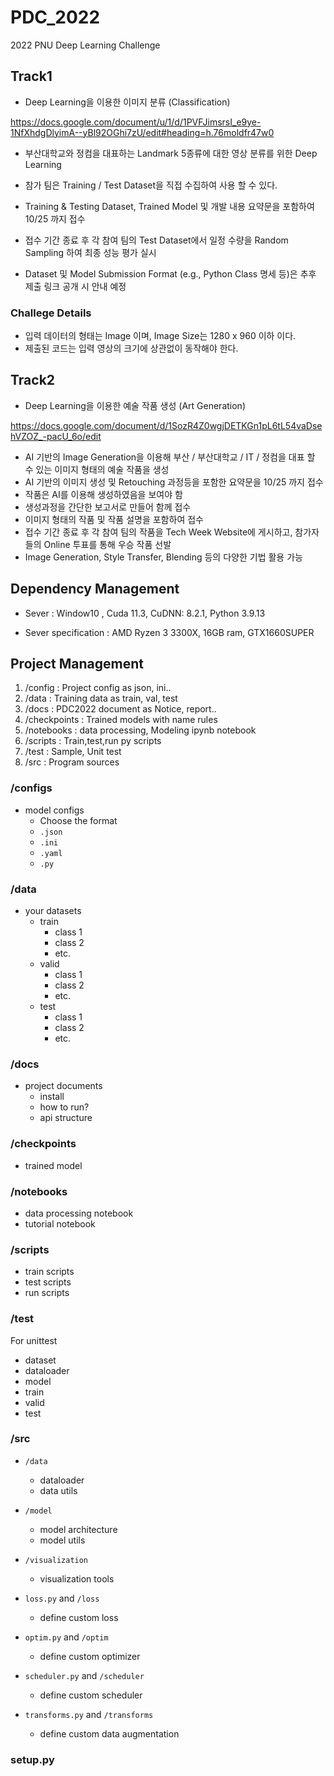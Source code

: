 # PDC_2022
2022 PNU Deep Learning Challenge

## Track1
* Deep Learning을 이용한 이미지 분류 (Classification)

https://docs.google.com/document/u/1/d/1PVFJimsrsI_e9ye-1NfXhdgDlyimA--yBl92OGhi7zU/edit#heading=h.76moldfr47w0

* 부산대학교와 정컴을 대표하는 Landmark 5종류에 대한 영상 분류를 위한 Deep Learning

* 참가 팀은 Training / Test Dataset을 직접 수집하여 사용 할 수 있다.
* Training & Testing Dataset, Trained Model 및 개발 내용 요약문을 포함하여 10/25 까지 접수
* 접수 기간 종료 후 각 참여 팀의 Test Dataset에서 일정 수량을 Random Sampling 하여 최종 성능 평가 실시
* Dataset 및 Model Submission Format (e.g., Python Class 명세 등)은 추후 제출 링크 공개 시 안내 예정

### Challege Details
* 입력 데이터의 형태는 Image 이며, Image Size는 1280 x 960 이하 이다.
* 제출된 코드는 입력 영상의 크기에 상관없이 동작해야 한다.

## Track2
* Deep Learning을 이용한 예술 작품 생성 (Art Generation)

https://docs.google.com/document/d/1SozR4Z0wgjDETKGn1pL6tL54vaDsehVZOZ_-pacU_6o/edit

* AI 기반의 Image Generation을 이용해 부산 / 부산대학교 / IT / 정컴을 대표 할 수 있는 이미지 형태의 예술 작품을 생성
* AI 기반의 이미지 생성 및 Retouching 과정등을 포함한 요약문을 10/25 까지 접수
* 작품은 AI를 이용해 생성하였음을 보여야 함
* 생성과정을 간단한 보고서로 만들어 함께 접수
* 이미지 형태의 작품 및 작품 설명을 포함하여 접수
* 접수 기간 종료 후 각 참여 팀의 작품을 Tech Week Website에 게시하고, 참가자들의 Online 투표를 통해 우승 작품 선발
* Image Generation, Style Transfer, Blending 등의 다양한 기법 활용 가능

## Dependency Management
* Sever : Window10 , Cuda 11.3, CuDNN: 8.2.1, Python 3.9.13

* Sever specification : AMD Ryzen 3 3300X, 16GB ram, GTX1660SUPER

## Project Management
1. /config : Project config as json, ini..
2. /data : Training data as train, val, test
3. /docs : PDC2022 document as Notice, report..
4. /checkpoints : Trained models with name rules
5. /notebooks : data processing, Modeling ipynb notebook
6. /scripts : Train,test,run py scripts
7. /test : Sample, Unit test
8. /src : Program sources

### /configs

- model configs
    + Choose the format
    + `.json`
    + `.ini`
    + `.yaml`
    + `.py`

### /data

- your datasets
    + train
        - class 1
        - class 2
        - etc.
    + valid
        - class 1
        - class 2
        - etc.
    + test
        - class 1
        - class 2
        - etc.

### /docs

- project documents
    + install
    + how to run?
    + api structure

### /checkpoints

- trained model

### /notebooks

- data processing notebook
- tutorial notebook

### /scripts

- train scripts
- test scripts
- run scripts

### /test

For unittest

- dataset
- dataloader
- model
- train
- valid
- test

### /src

- `/data`
    + dataloader
    + data utils

- `/model`
    + model architecture
    + model utils

- `/visualization`
    + visualization tools

- `loss.py` and `/loss`
    + define custom loss

- `optim.py` and `/optim`
    + define custom optimizer

- `scheduler.py` and `/scheduler`
    + define custom scheduler

- `transforms.py` and `/transforms`
    + define custom data augmentation

### setup.py
